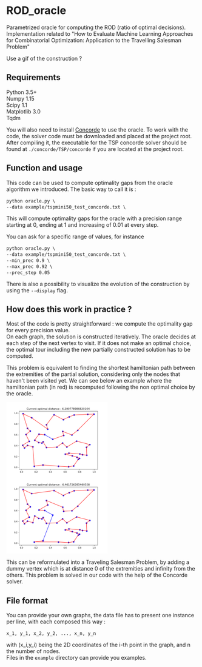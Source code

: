 # ROD_oracle
Parametrized oracle for computing the ROD (ratio of optimal decisions). Implementation related to "How to Evaluate Machine Learning Approaches for Combinatorial Optimization: Application to the Travelling Salesman Problem"

Use a gif of the construction ?


## Requirements
Python 3.5+  
Numpy 1.15  
Scipy 1.1  
Matplotlib 3.0  
Tqdm

You will also need to install [Concorde](http://www.math.uwaterloo.ca/tsp/concorde.html) to use the oracle. To work with the code, the solver code must be downloaded and placed at the project root. After compiling it, the executable for the TSP concorde solver should be found at `./concorde/TSP/concorde` if you are located at the project root.

## Function and usage

This code can be used to compute optimality gaps from the oracle algorithm we introduced. The basic way to call it is :
```
python oracle.py \
--data example/tspmini50_test_concorde.txt \
```
This will compute optimality gaps for the oracle with a precision range starting at 0, ending at 1 and increasing of 0.01 at every step.

You can ask for a specific range of values, for instance

```
python oracle.py \
--data example/tspmini50_test_concorde.txt \
--min_prec 0.9 \
--max_prec 0.92 \
--prec_step 0.05
```

There is also a possibility to visualize the evolution of the construction by using the `--display` flag.

## How does this work in practice ?

Most of the code is pretty straightforward : we compute the optimality gap for every precision value.  
On each graph, the solution is constructed iteratively. The oracle decides at each step of the next vertex to visit. If it does not make an optimal choice, the optimal tour including the new partially constructed solution has to be computed.  

This problem is equivalent to finding the shortest hamiltonian path between the extremities of the partial solution, considering only the nodes that haven't been visited yet. We can see below an example where the hamiltonian path (in red) is recomputed following the non optimal choice by the oracle.  

<img align="center" img src="./other/tsp_before.png" height="200">
<img align="center" img src="./other/tsp_after.png" height="200">

This can be reformulated into a Traveling Salesman Problem, by adding a dummy vertex which is at distance 0 of the extremities and infinity from the others. This problem is solved in our code with the help of the Concorde solver.  

## File format

You can provide your own graphs, the data file has to present one instance per line, with each composed this way :
```
x_1, y_1, x_2, y_2, ..., x_n, y_n
```
with (x_i,y_i) being the 2D coordinates of the i-th point in the graph, and n the number of nodes.  
Files in the `example` directory can provide you examples.
